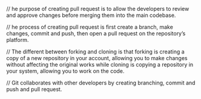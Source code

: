 // he purpose of creating pull request is to allow the developers to review and approve changes before merging them into the main codebase.

// he process of creating pull request is first create a branch, make changes, commit and push, then open a pull request on the repository’s platform.

// The different between forking and cloning is that forking is creating a copy of a new repository in your account, allowing you to make changes without affecting the original works while cloning is copying a repository in your system, allowing you to work on the code. 

// Git collaborates with other developers by creating branching, commit and push and pull request.
